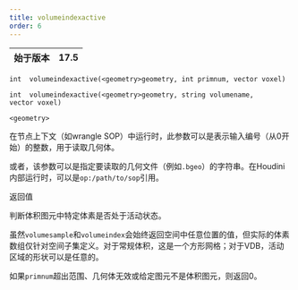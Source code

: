 ```yaml
---
title: volumeindexactive
order: 6
---
```

| 始于版本 | 17.5 |
| --- | --- |

`int  volumeindexactive(<geometry>geometry, int primnum, vector voxel)`

`int  volumeindexactive(<geometry>geometry, string volumename, vector voxel)`

`<geometry>`

在节点上下文（如wrangle SOP）中运行时，此参数可以是表示输入编号（从0开始）的整数，用于读取几何体。

或者，该参数可以是指定要读取的几何文件（例如`.bgeo`）的字符串。在Houdini内部运行时，可以是`op:/path/to/sop`引用。

返回值

判断体积图元中特定体素是否处于活动状态。

虽然`volumesample`和`volumeindex`会始终返回空间中任意位置的值，但实际的体素数组仅针对空间子集定义。对于常规体积，这是一个方形网格；对于VDB，活动区域的形状可以是任意的。

如果`primnum`超出范围、几何体无效或给定图元不是体积图元，则返回0。
